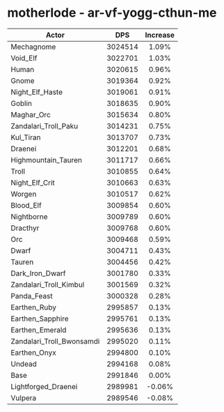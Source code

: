 # motherlode - ar-vf-yogg-cthun-me
| Actor | DPS | Increase |
|---|:---:|:---:|
|Mechagnome|3024514|1.09%|
|Void_Elf|3022701|1.03%|
|Human|3020615|0.96%|
|Gnome|3019364|0.92%|
|Night_Elf_Haste|3019061|0.91%|
|Goblin|3018635|0.90%|
|Maghar_Orc|3015634|0.80%|
|Zandalari_Troll_Paku|3014231|0.75%|
|Kul_Tiran|3013707|0.73%|
|Draenei|3012201|0.68%|
|Highmountain_Tauren|3011717|0.66%|
|Troll|3010855|0.64%|
|Night_Elf_Crit|3010663|0.63%|
|Worgen|3010517|0.62%|
|Blood_Elf|3009854|0.60%|
|Nightborne|3009789|0.60%|
|Dracthyr|3009768|0.60%|
|Orc|3009468|0.59%|
|Dwarf|3004711|0.43%|
|Tauren|3004456|0.42%|
|Dark_Iron_Dwarf|3001780|0.33%|
|Zandalari_Troll_Kimbul|3001569|0.32%|
|Panda_Feast|3000328|0.28%|
|Earthen_Ruby|2995857|0.13%|
|Earthen_Sapphire|2995761|0.13%|
|Earthen_Emerald|2995636|0.13%|
|Zandalari_Troll_Bwonsamdi|2995020|0.11%|
|Earthen_Onyx|2994800|0.10%|
|Undead|2994168|0.08%|
|Base|2991846|0.00%|
|Lightforged_Draenei|2989981|-0.06%|
|Vulpera|2989546|-0.08%|

